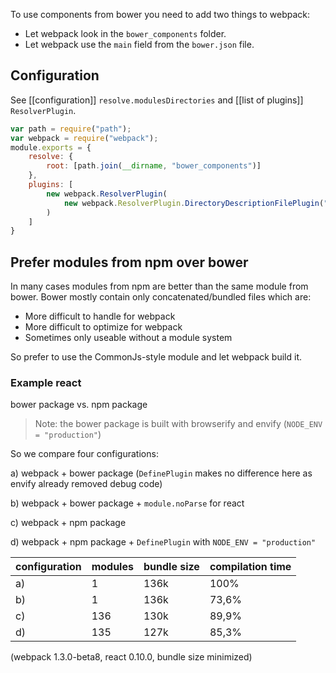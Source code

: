 To use components from bower you need to add two things to webpack:

* Let webpack look in the `bower_components` folder.
* Let webpack use the `main` field from the `bower.json` file.

## Configuration

See [[configuration]] `resolve.modulesDirectories` and [[list of plugins]] `ResolverPlugin`.

``` javascript
var path = require("path");
var webpack = require("webpack");
module.exports = {
	resolve: {
		root: [path.join(__dirname, "bower_components")]
	},
	plugins: [
		new webpack.ResolverPlugin(
			new webpack.ResolverPlugin.DirectoryDescriptionFilePlugin("bower.json", ["main"])
		)
	]
}
```

## Prefer modules from npm over bower

In many cases modules from npm are better than the same module from bower. Bower mostly contain only concatenated/bundled files which are:

* More difficult to handle for webpack
* More difficult to optimize for webpack
* Sometimes only useable without a module system

So prefer to use the CommonJs-style module and let webpack build it.

### Example react

bower package vs. npm package

> Note: the bower package is built with browserify and envify (`NODE_ENV = "production"`)

So we compare four configurations:

a) webpack + bower package (`DefinePlugin` makes no difference here as envify already removed debug code)

b) webpack + bower package + `module.noParse` for react

c) webpack + npm package

d) webpack + npm package + `DefinePlugin` with `NODE_ENV = "production"`

| configuration | modules | bundle size | compilation time |
|---------------|---------|-------------|------------------|
| a)            | 1       | 136k        | 100%             |
| b)            | 1       | 136k        | 73,6%            |
| c)            | 136     | 130k        | 89,9%            |
| d)            | 135     | 127k        | 85,3%            |

(webpack 1.3.0-beta8, react 0.10.0, bundle size minimized)